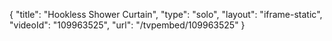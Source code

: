 {
    "title": "Hookless Shower Curtain",
    "type": "solo",
    "layout": "iframe-static",
    "videoId": "109963525",
    "url": "\/tvpembed\/109963525"
}